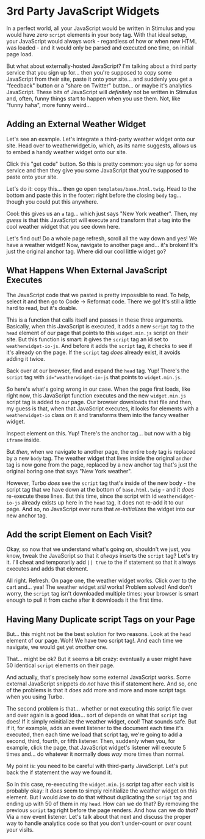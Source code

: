 # 3rd Party JavaScript Widgets

In a perfect world, all your JavaScript would be written in Stimulus and you would
have *zero* `script` elements in your `body` tag. With that ideal setup, your
JavaScript would always work - regardless of how or when new HTML was loaded -
and it would only be parsed and executed one time, on initial page load.

But what about externally-hosted JavaScript? I'm talking about a third party service
that you sign up for... then you're supposed to copy some JavaScript from their site,
paste it onto *your* site... and suddenly you get a "feedback" button or a "share on
Twitter" button... or maybe it's analytics JavaScript. These bits of JavaScript will
*definitely* not be written in Stimulus and, often, funny things start to happen
when you use them. Not, like "funny haha", more funny weird...

## Adding an External Weather Widget

Let's see an example. Let's integrate a third-party weather widget onto our site.
Head over to weatherwidget.io, which, as its name suggests, allows us to embed a
handy weather widget onto our site.

Click this "get code" button. So this is pretty common: you sign up for some service
and then they give you some JavaScript that you're supposed to paste onto your
site.

Let's do it: copy this... then go open `templates/base.html.twig`. Head to the
bottom and paste this in the footer: right before the closing `body` tag...
though you could put this anywhere.

Cool: this gives us an `a` tag... which just says "New York weather". Then,
my *guess* is that this JavaScript will execute and transform that `a` tag into
the cool weather widget that you see down here.

Let's find out! Do a whole page refresh, scroll all the way down and yes! We
have a weather widget! Now, navigate to another page and... it's broken! It's just
the original anchor tag. Where did our cool little widget go?

## What Happens When External JavaScript Executes

The JavaScript code that we pasted is pretty impossible to read. To help, select
it and then go to Code -> Reformat code. There we go! It's still a little hard to
read, but it's doable.

This is a function that calls itself and passes in these three arguments. Basically,
when this JavaScript is executed, it adds a new `script` tag to the `head` element
of our page that points to this `widget.min.js` script on their site. But this
function is smart: it gives the `script` tag an id set to `weatherwidget-io-js`.
And before it adds the `script` tag, it checks to see if it's already on the page.
If the `script` tag *does* already exist, it avoids adding it twice.

Back over at our browser, find and expand the `head` tag. Yup! There's the
`script` tag with `id="weatherwidget-io-js` that points to `widget.min.js`.

So here's what's going wrong in our case. When the page first loads, like right
now, this JavaScript function executes and the new `widget.min.js` script tag
is added to our page. Our browser downloads that file and then, my guess is that,
when that JavaScript executes, it looks for elements with a `weatherwidget-io`
class on it and transforms them into the fancy weather widget.

Inspect element on this. Yup! There's the anchor tag... but now with a big
`iframe` inside.

But *then*, when we navigate to another page, the entire `body` tag is replaced
by a new `body` tag. The weather widget that lives inside the original `anchor` tag
is now gone from the page, replaced by a new anchor tag that's just the original
boring one that says "New York weather".

However, Turbo *does* see the `script` tag that's inside of the new body - the script
tag that we have down at the bottom of `base.html.twig` - and it *does* re-execute
these lines. But this time, since the script with id `weatherwidget-io-js` already
exists up here in the `head` tag, it does not re-add it to our page. And so, no
JavaScript ever runs that *re-initializes* the widget into our new anchor tag.

## Add the script Element on Each Visit?

Okay, so now that we understand what's going on, shouldn't we just, you know, tweak
the JavaScript so that it *always* inserts the `script` tag? Let's try it. I'll cheat
and temporarily add `|| true` to the if statement so that it always executes and
adds that element.

All right. Refresh. On page one, the weather widget works. Click over to the cart
and... yea! The weather widget *still* works! Problem solved! And don't worry, the
`script` tag isn't downloaded multiple times: your browser is smart enough to pull
it from cache after it downloads it the first time.

## Having Many Duplicate script Tags on your Page

But... this might not be the best solution for two reasons. Look at the `head`
element of our page. Woh! We have two script tag!. And each time we navigate,
we would get yet *another* one.

That... might be ok? But it seems a bit crazy: eventually a user might have 50
identical `script` elements on their page.

And actually, that's precisely how some external JavaScript works. Some external
JavaScript snippets do *not* have this if statement here. And so, one of the problems
is that it *does* add more and more and more script tags when you using Turbo.

The second problem is that... whether or not executing this script file over and
over again is a good idea... sort of depends on what that `script` tag does! If
it simply reinitialize the weather widget, cool! That sounds safe. But if it, for
example, adds an event listener to the document each time it's executed, then each
time we load that script tag, we're going to add a second, third, fourth, or fifth
listener. Then, suddenly when you, for example, click the page, that JavaScript
widget's listener will execute 5 times and... do whatever it normally does *way* more
times than normal.

My point is: you need to be careful with third-party JavaScript. Let's put back
the if statement the way we found it.

So in this case, re-executing the `widget.min.js` script tag after each visit is
probably okay: it *does* seem to simply reinitialize the weather widget on this
element. But I would *love* to do that without duplicating the `script` tag and ending
up with 50 of them in my `head`. How can we do that? By removing the previous
`script` tag right before the page renders. And how can we do *that*? Via a new event
listener. Let's talk about that next and discuss the proper way to handle analytics
code so that you don't under-count or *over* count your visits.
